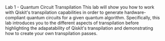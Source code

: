 Lab 1 - Quantum Circuit Transpilation
This lab will show you how to work with Qiskit's transpilation capabilities in order to generate hardware-compliant quantum circuits for a given quantum algorithm. Specifically, this lab introduces you to the different aspects of transpilation before highlighting the adapatability of Qiskit's transpilation and demonstrating how to create your own transpilation passes.

